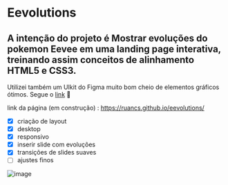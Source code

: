 # Eevolutions 

## A intenção do projeto é Mostrar evoluções do pokemon Eevee em uma landing page interativa, treinando assim conceitos de alinhamento HTML5 e CSS3.
Utilizei também um UIkit do Figma muito bom cheio de elementos gráficos ótimos. Segue o <a href="https://www.figma.com/file/mDs07f80UBUQDSwCEGSusS/Pokedex-(Community)?node-id=147%3A36475</l">link</a> 🧡

link da página (em construção) : https://ruancs.github.io/eevolutions/


- [x]  criação de layout
  - [x]  desktop
  - [x]  responsivo
- [x]  inserir slide com evoluções
- [x]  transições de slides suaves 
- [ ]  ajustes finos

![image](https://user-images.githubusercontent.com/19825224/152456838-ab189257-2edd-448d-8438-1c7ee606050f.png)
